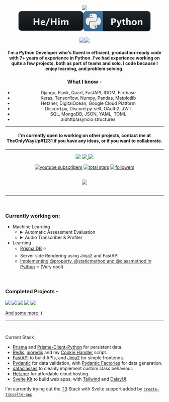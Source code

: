 <div align="center">
<img src="https://hits.theonlywayup.live/hit">
<br>
<img src="https://raw.githubusercontent.com/MikeCodesDotNET/ColoredBadges/master/svg/pronouns/hehim.svg"><img src='https://raw.githubusercontent.com/MikeCodesDotNET/ColoredBadges/master/svg/dev/languages/python.svg'>
<br><br>
<a href="https://blog.theonlywayup.live"><img src="https://img.shields.io/badge/Blog-2962FF?style=for-the-badge&logo=hashnode&logoColor=white"></a><a href="https://dev.to/theonlywayup"><img src="https://img.shields.io/badge/Blog-0A0A0A?style=for-the-badge&logo=dev.to&logoColor=white"></a>
<br>
<h4>I'm a Python Developer who's fluent in efficient, production-ready code with 7+ years of experience in Python. I've had experience working on quite a few projects, both as part of teams and solo. I code because I enjoy learning, and problem solving.</h4>

<h3>What I know -</h3>

- Django, Flask, Quart, FastAPI, IDOM, Firebase
- Keras, Tensorflow, Numpy, Pandas, Matplotlib
- Hetzner, DigitalOcean, Google Cloud Platform
- Discord.py, Discord.py-self, OAuth2, JWT
- SQL, MongoDB, JSON, YAML, TOML
- aiohttp/asyncio structures

-------

<h4>I'm currently open to working on other projects, contact me at <a href='https://discord.com/users/876055467678375998'></a>TheOnlyWayUp#1231</a> if you have any ideas, or if you want to collaborate.
</h4>

--------

<a href="https://www.youtube.com/channel/UC1VLT-o6mQATapwna9mjvnQ"><img src='https://img.shields.io/badge/YouTube-FF0000?style=for-the-badge&logo=youtube&logoColor=white'></img></a>
<a href='https://twitter.com/Th3OnlyWayUp'>
<img src='https://img.shields.io/badge/Twitter-1DA1F2?style=for-the-badge&logo=twitter&logoColor=white'>
</a>
<a href='https://www.reddit.com/user/Th3OnlyWayUp'>
<img src='https://img.shields.io/badge/Reddit-FF4500?style=for-the-badge&logo=reddit&logoColor=white'>
</a>
<p align="center">
<a href="https://www.youtube.com/channel/UC1VLT-o6mQATapwna9mjvnQ?sub_confirmation=1">
    <img alt="youtube subscribers" title="Subscribe to my YouTube channel" src="https://custom-icon-badges.herokuapp.com/youtube/channel/subscribers/UC1VLT-o6mQATapwna9mjvnQ?color=%23E05D44&label=SUBSCRIBE&logo=video&logoColor=white&style=for-the-badge&labelColor=CE4630"/></a>
  <a href="https://github.com/TheOnlyWayUp?tab=repositories&sort=stargazers">
    <img alt="total stars" title="Total stars on GitHub" src="https://custom-icon-badges.herokuapp.com/badge/dynamic/json?logo=star&color=55960c&labelColor=488207&label=Stars&style=for-the-badge&query=%24.stars&url=https://api.github-star-counter.workers.dev/user/TheOnlyWayUp"/></a>
  <a href="https://github.com/TheOnlyWayUp?tab=followers">
    <img alt="followers" title="Follow me on Github" src="https://custom-icon-badges.herokuapp.com/github/followers/TheOnlyWayUp?color=236ad3&labelColor=1155ba&style=for-the-badge&logo=person-add&label=Follow&logoColor=white"/></a>
</p>
<br>
<img src="http://github-readme-streak-stats.herokuapp.com?user=TheOnlyWayUp&theme=dracula&hide_border=true&date_format=M%20j%5B%2C%20Y%5D&stroke=AB2CDD&ring=946AFD&fire=DD2727&sideLabels=7CDD9F">
</div>
<br>

-----------
<br>

<h3>Currently working on:</h3>

- Machine Learning
    - <details><summary>Automatic Assessment Evaluation</summary>A program can generate answers from a given dataset and question sheet, and compare these answers to submitted answers to return a percentage of accuracy in meaning.</details>
    - <details><summary>Audio Transcriber & Profiler</summary>A Model that can transcribe audio and over time, relate different voices to usernames.</details>
- Learning
    - [Prisma DB](https://prisma-client-py.readthedocs.io/en/stable/) :star:
    - Server side Rendering using Jinja2 and FastAPI
    - [Implementing @property, @staticmethod and @classmethod in Python](https://sadh.life/post/descriptors/) :star: (Very cool)

<br>

<h3>Completed Projects -</h3>
<p align="left">
<a href='https://github.com/TheOnlyWayUp/mcStalkerApiWrapper'><img src='https://github-readme-stats.vercel.app/api/pin/?username=TheOnlyWayUp&repo=mcStalkerApiWrapper&theme=dark&show_icons=true'></a>
<a href='https://github.com/TheOnlyWayUp/Async-Animanga'><img src='https://github-readme-stats.vercel.app/api/pin/?username=TheOnlyWayUp&repo=Async-Animanga&theme=dark&show_icons=true'></a>
<a href='https://github.com/TheOnlyWayUp/TheEtherBot'><img src='https://github-readme-stats.vercel.app/api/pin/?username=TheOnlyWayUp&repo=TheEtherBot&theme=dark&show_icons=true'></a>
<a href='https://github.com/TheOnlyWayUp/VulnRemake'><img src='https://github-readme-stats.vercel.app/api/pin/?username=TheOnlyWayUp&repo=VulnRemake&theme=dark&show_icons=true'></a>
<a href='https://github.com/TheOnlyWayUp/ScrumBot'>
<img src='https://github-readme-stats.vercel.app/api/pin/?username=TheOnlyWayUp&repo=ScrumBot&theme=dark&show_icons=true&'>
</a>
</p>

[And some more :)](https://github.com/TheOnlyWayUp?tab=repositories)

-------

<br>

Current Stack
- [Prisma](https://prisma.io) and [Prisma-Client-Python](Prisma-client-py.readthedocs.io/en/stable/) for persistent data.
- [Redis](https://redis.io), [aioredis](https://aioredis.readthedocs.io/en/latest/) and my [Cookie Handler](https://gist.github.com/TheOnlyWayUp/950402b17b88797f527e3935f31f913a) script.
- [FastAPI](https://fastapi.tiangolo.com/) to build APIs, and [Jinja2](https://svn.python.org/projects/external/Jinja-2.1.1/docs/_build/html/index.html) for simple frontends.
- [Pydantic](https://pydantic-docs.helpmanual.io/) for data validation, with [Pydantic Factories](https://goldziher.github.io/pydantic-factories/) for data generation.
- [dataclasses](https://docs.python.org/3/library/dataclasses.html) to cleanly implement custom class behaviour.
- [Hetzner](https://www.hetzner.com/cloud) for affordable cloud hosting.
- [Svelte Kit](https://kit.svelte.dev) to build web apps, with [Tailwind](https://tailwindcss.com) and [DaisyUI](https://daisyui.com).

I'm currently trying out the [T3](https://github.com/t3-oss/create-t3-app) Stack with Svelte support added by [`create-t3svelte-app`](https://github.com/zach-hopkins/create-t3svelte-app).
